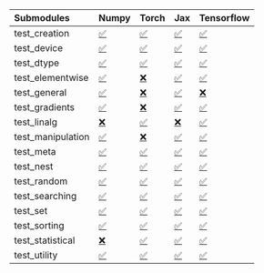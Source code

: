 | Submodules        | Numpy                                                                                                                           | Torch                                                                                                                           | Jax                                                                                                                             | Tensorflow                                                                                                                      |
|:------------------|:--------------------------------------------------------------------------------------------------------------------------------|:--------------------------------------------------------------------------------------------------------------------------------|:--------------------------------------------------------------------------------------------------------------------------------|:--------------------------------------------------------------------------------------------------------------------------------|
| test_creation     | <a href="https://github.com/unifyai/ivy/runs/8051754784?check_suite_focus=true" rel="noopener noreferrer" target="_blank">✅</a> | <a href="https://github.com/unifyai/ivy/runs/8051755370?check_suite_focus=true" rel="noopener noreferrer" target="_blank">✅</a> | <a href="https://github.com/unifyai/ivy/runs/8051755974?check_suite_focus=true" rel="noopener noreferrer" target="_blank">✅</a> | <a href="https://github.com/unifyai/ivy/runs/8051756879?check_suite_focus=true" rel="noopener noreferrer" target="_blank">✅</a> |
| test_device       | <a href="https://github.com/unifyai/ivy/runs/8051754817?check_suite_focus=true" rel="noopener noreferrer" target="_blank">✅</a> | <a href="https://github.com/unifyai/ivy/runs/8051755400?check_suite_focus=true" rel="noopener noreferrer" target="_blank">✅</a> | <a href="https://github.com/unifyai/ivy/runs/8051756006?check_suite_focus=true" rel="noopener noreferrer" target="_blank">✅</a> | <a href="https://github.com/unifyai/ivy/runs/8051756923?check_suite_focus=true" rel="noopener noreferrer" target="_blank">✅</a> |
| test_dtype        | <a href="https://github.com/unifyai/ivy/runs/8051754854?check_suite_focus=true" rel="noopener noreferrer" target="_blank">✅</a> | <a href="https://github.com/unifyai/ivy/runs/8051755437?check_suite_focus=true" rel="noopener noreferrer" target="_blank">✅</a> | <a href="https://github.com/unifyai/ivy/runs/8051756058?check_suite_focus=true" rel="noopener noreferrer" target="_blank">✅</a> | <a href="https://github.com/unifyai/ivy/runs/8051756992?check_suite_focus=true" rel="noopener noreferrer" target="_blank">✅</a> |
| test_elementwise  | <a href="https://github.com/unifyai/ivy/runs/8051754894?check_suite_focus=true" rel="noopener noreferrer" target="_blank">✅</a> | <a href="https://github.com/unifyai/ivy/runs/8051755473?check_suite_focus=true" rel="noopener noreferrer" target="_blank">❌</a> | <a href="https://github.com/unifyai/ivy/runs/8051756111?check_suite_focus=true" rel="noopener noreferrer" target="_blank">✅</a> | <a href="https://github.com/unifyai/ivy/runs/8051757040?check_suite_focus=true" rel="noopener noreferrer" target="_blank">✅</a> |
| test_general      | <a href="https://github.com/unifyai/ivy/runs/8051754921?check_suite_focus=true" rel="noopener noreferrer" target="_blank">✅</a> | <a href="https://github.com/unifyai/ivy/runs/8051755528?check_suite_focus=true" rel="noopener noreferrer" target="_blank">❌</a> | <a href="https://github.com/unifyai/ivy/runs/8051756163?check_suite_focus=true" rel="noopener noreferrer" target="_blank">✅</a> | <a href="https://github.com/unifyai/ivy/runs/8051757073?check_suite_focus=true" rel="noopener noreferrer" target="_blank">❌</a> |
| test_gradients    | <a href="https://github.com/unifyai/ivy/runs/8051754951?check_suite_focus=true" rel="noopener noreferrer" target="_blank">✅</a> | <a href="https://github.com/unifyai/ivy/runs/8051755571?check_suite_focus=true" rel="noopener noreferrer" target="_blank">❌</a> | <a href="https://github.com/unifyai/ivy/runs/8051756217?check_suite_focus=true" rel="noopener noreferrer" target="_blank">✅</a> | <a href="https://github.com/unifyai/ivy/runs/8051757117?check_suite_focus=true" rel="noopener noreferrer" target="_blank">✅</a> |
| test_linalg       | <a href="https://github.com/unifyai/ivy/runs/8051754987?check_suite_focus=true" rel="noopener noreferrer" target="_blank">❌</a> | <a href="https://github.com/unifyai/ivy/runs/8051755598?check_suite_focus=true" rel="noopener noreferrer" target="_blank">✅</a> | <a href="https://github.com/unifyai/ivy/runs/8051756304?check_suite_focus=true" rel="noopener noreferrer" target="_blank">❌</a> | <a href="https://github.com/unifyai/ivy/runs/8051757177?check_suite_focus=true" rel="noopener noreferrer" target="_blank">✅</a> |
| test_manipulation | <a href="https://github.com/unifyai/ivy/runs/8051755019?check_suite_focus=true" rel="noopener noreferrer" target="_blank">✅</a> | <a href="https://github.com/unifyai/ivy/runs/8051755619?check_suite_focus=true" rel="noopener noreferrer" target="_blank">❌</a> | <a href="https://github.com/unifyai/ivy/runs/8051756375?check_suite_focus=true" rel="noopener noreferrer" target="_blank">✅</a> | <a href="https://github.com/unifyai/ivy/runs/8051757238?check_suite_focus=true" rel="noopener noreferrer" target="_blank">✅</a> |
| test_meta         | <a href="https://github.com/unifyai/ivy/runs/8051755054?check_suite_focus=true" rel="noopener noreferrer" target="_blank">✅</a> | <a href="https://github.com/unifyai/ivy/runs/8051755640?check_suite_focus=true" rel="noopener noreferrer" target="_blank">✅</a> | <a href="https://github.com/unifyai/ivy/runs/8051756440?check_suite_focus=true" rel="noopener noreferrer" target="_blank">✅</a> | <a href="https://github.com/unifyai/ivy/runs/8051757295?check_suite_focus=true" rel="noopener noreferrer" target="_blank">✅</a> |
| test_nest         | <a href="https://github.com/unifyai/ivy/runs/8051755080?check_suite_focus=true" rel="noopener noreferrer" target="_blank">✅</a> | <a href="https://github.com/unifyai/ivy/runs/8051755678?check_suite_focus=true" rel="noopener noreferrer" target="_blank">✅</a> | <a href="https://github.com/unifyai/ivy/runs/8051756503?check_suite_focus=true" rel="noopener noreferrer" target="_blank">✅</a> | <a href="https://github.com/unifyai/ivy/runs/8051757361?check_suite_focus=true" rel="noopener noreferrer" target="_blank">✅</a> |
| test_random       | <a href="https://github.com/unifyai/ivy/runs/8051755116?check_suite_focus=true" rel="noopener noreferrer" target="_blank">✅</a> | <a href="https://github.com/unifyai/ivy/runs/8051755710?check_suite_focus=true" rel="noopener noreferrer" target="_blank">✅</a> | <a href="https://github.com/unifyai/ivy/runs/8051756573?check_suite_focus=true" rel="noopener noreferrer" target="_blank">✅</a> | <a href="https://github.com/unifyai/ivy/runs/8051757405?check_suite_focus=true" rel="noopener noreferrer" target="_blank">✅</a> |
| test_searching    | <a href="https://github.com/unifyai/ivy/runs/8051755168?check_suite_focus=true" rel="noopener noreferrer" target="_blank">✅</a> | <a href="https://github.com/unifyai/ivy/runs/8051755737?check_suite_focus=true" rel="noopener noreferrer" target="_blank">✅</a> | <a href="https://github.com/unifyai/ivy/runs/8051756618?check_suite_focus=true" rel="noopener noreferrer" target="_blank">✅</a> | <a href="https://github.com/unifyai/ivy/runs/8051757448?check_suite_focus=true" rel="noopener noreferrer" target="_blank">✅</a> |
| test_set          | <a href="https://github.com/unifyai/ivy/runs/8051755216?check_suite_focus=true" rel="noopener noreferrer" target="_blank">✅</a> | <a href="https://github.com/unifyai/ivy/runs/8051755764?check_suite_focus=true" rel="noopener noreferrer" target="_blank">✅</a> | <a href="https://github.com/unifyai/ivy/runs/8051756688?check_suite_focus=true" rel="noopener noreferrer" target="_blank">✅</a> | <a href="https://github.com/unifyai/ivy/runs/8051757481?check_suite_focus=true" rel="noopener noreferrer" target="_blank">✅</a> |
| test_sorting      | <a href="https://github.com/unifyai/ivy/runs/8051755262?check_suite_focus=true" rel="noopener noreferrer" target="_blank">✅</a> | <a href="https://github.com/unifyai/ivy/runs/8051755813?check_suite_focus=true" rel="noopener noreferrer" target="_blank">✅</a> | <a href="https://github.com/unifyai/ivy/runs/8051756756?check_suite_focus=true" rel="noopener noreferrer" target="_blank">✅</a> | <a href="https://github.com/unifyai/ivy/runs/8051757535?check_suite_focus=true" rel="noopener noreferrer" target="_blank">✅</a> |
| test_statistical  | <a href="https://github.com/unifyai/ivy/runs/8051755293?check_suite_focus=true" rel="noopener noreferrer" target="_blank">❌</a> | <a href="https://github.com/unifyai/ivy/runs/8051755852?check_suite_focus=true" rel="noopener noreferrer" target="_blank">✅</a> | <a href="https://github.com/unifyai/ivy/runs/8051756803?check_suite_focus=true" rel="noopener noreferrer" target="_blank">✅</a> | <a href="https://github.com/unifyai/ivy/runs/8051757575?check_suite_focus=true" rel="noopener noreferrer" target="_blank">✅</a> |
| test_utility      | <a href="https://github.com/unifyai/ivy/runs/8051755324?check_suite_focus=true" rel="noopener noreferrer" target="_blank">✅</a> | <a href="https://github.com/unifyai/ivy/runs/8051755924?check_suite_focus=true" rel="noopener noreferrer" target="_blank">✅</a> | <a href="https://github.com/unifyai/ivy/runs/8051756836?check_suite_focus=true" rel="noopener noreferrer" target="_blank">✅</a> | <a href="https://github.com/unifyai/ivy/runs/8051757618?check_suite_focus=true" rel="noopener noreferrer" target="_blank">✅</a> |